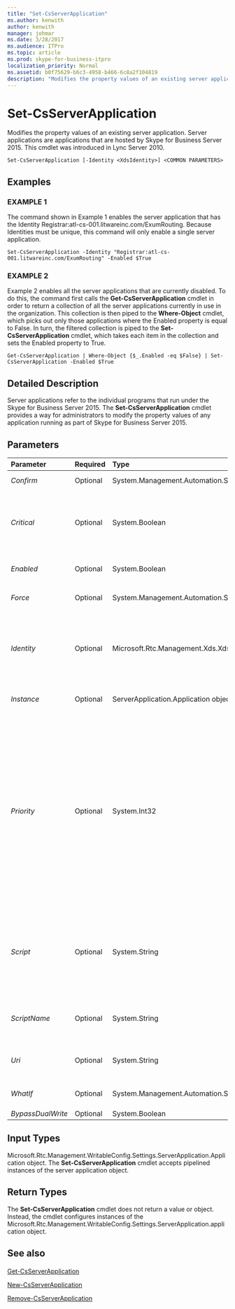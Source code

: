 ```yaml
---
title: "Set-CsServerApplication"
ms.author: kenwith
author: kenwith
manager: johmar
ms.date: 3/28/2017
ms.audience: ITPro
ms.topic: article
ms.prod: skype-for-business-itpro
localization_priority: Normal
ms.assetid: b0f75629-b6c3-4958-b466-6c8a2f104819
description: "Modifies the property values of an existing server application. Server applications are applications that are hosted by Skype for Business Server 2015. This cmdlet was introduced in Lync Server 2010."
---
```


# Set-CsServerApplication
 
Modifies the property values of an existing server application. Server applications are applications that are hosted by Skype for Business Server 2015. This cmdlet was introduced in Lync Server 2010.
  
```
Set-CsServerApplication [-Identity <XdsIdentity>] <COMMON PARAMETERS>

```

## Examples

### EXAMPLE 1

The command shown in Example 1 enables the server application that has the Identity Registrar:atl-cs-001.litwareinc.com/ExumRouting. Because Identities must be unique, this command will only enable a single server application.
  
```
Set-CsServerApplication -Identity "Registrar:atl-cs-001.litwareinc.com/ExumRouting" -Enabled $True
```

### EXAMPLE 2

Example 2 enables all the server applications that are currently disabled. To do this, the command first calls the **Get-CsServerApplication** cmdlet in order to return a collection of all the server applications currently in use in the organization. This collection is then piped to the **Where-Object** cmdlet, which picks out only those applications where the Enabled property is equal to False. In turn, the filtered collection is piped to the **Set-CsServerApplication** cmdlet, which takes each item in the collection and sets the Enabled property to True.
  
```
Get-CsServerApplication | Where-Object {$_.Enabled -eq $False} | Set-CsServerApplication -Enabled $True
```

## Detailed Description

Server applications refer to the individual programs that run under the Skype for Business Server 2015. The **Set-CsServerApplication** cmdlet provides a way for administrators to modify the property values of any application running as part of Skype for Business Server 2015.
  
## Parameters

|**Parameter**|**Required**|**Type**|**Description**|
|:-----|:-----|:-----|:-----|
| _Confirm_ <br/> |Optional  <br/> |System.Management.Automation.SwitchParameter  <br/> |Prompts you for confirmation before executing the command.  <br/> |
| _Critical_ <br/> |Optional  <br/> |System.Boolean  <br/> |If set to True (the default value), then Skype for Business Server 2015 will not start unless the application in question can be started. If False, then Skype for Business Server 2015 will start regardless of whether or not the application can be started.  <br/> |
| _Enabled_ <br/> |Optional  <br/> |System.Boolean  <br/> |Set this value to True to enable the application. Set the value to False to disable the application.  <br/> |
| _Force_ <br/> |Optional  <br/> |System.Management.Automation.SwitchParameter  <br/> |Suppresses the display of any non-fatal error message that might occur when running the command.  <br/> |
| _Identity_ <br/> |Optional  <br/> |Microsoft.Rtc.Management.Xds.XdsIdentity  <br/> |Unique identifier for the server application to be modified. Server application Identities are composed of the service where the application is hosted plus the application name. For example, the server application named QoEAgent might have an Identity similar to this: Registrar:atl-cs-001.litwareinc.com/QoEAgent.  <br/> |
| _Instance_ <br/> |Optional  <br/> |ServerApplication.Application object  <br/> |Allows you to pass a reference to an object to the cmdlet rather than set individual parameter values.  <br/> |
| _Priority_ <br/> |Optional  <br/> |System.Int32  <br/> |Indicates the order of execution for server applications. The application with priority 0 is started first; the application with priority 1 is started second; and so on. Note that each service that hosts a server application has its own unique set of priorities. For example, the Registrar service might host three applications with corresponding priorities 0, 1, and 2. Similarly, the Edge Server service might have four applications; these applications will have the priorities 0, 1, 2, and 3.  <br/> If you do not specify a priority then the application will automatically be added to the bottom of the priority list. If you add or remove an application, the priorities of the other applications will be adjusted accordingly. For example, if you delete an application that has a priority of 0, then the application that previously had the priority 1 will automatically have its priority set to 0.  <br/> |
| _Script_ <br/> |Optional  <br/> |System.String  <br/> |Enables you to associate the server application with a script. To add a script to a server application, use syntax similar to this:  <br/>  `-Script "Update.ps1"` <br/> To remove a script, simply set the Script property to a null value:  <br/>  `-Script $Null` <br/> Each server application can only be associated with one script.  <br/> |
| _ScriptName_ <br/> |Optional  <br/> |System.String  <br/> |Path to the Microsoft SIP Processing Language (MSPL) script used by the application. MSPL is a scripting language used for filtering and routing SIP messages.  <br/> |
| _Uri_ <br/> |Optional  <br/> |System.String  <br/> |Unique Uniform Resource Identifier (URI) for the application. For example, the QoEAgent application has the URI http://www.microsoft.com/LCS/QoEAgent.  <br/> |
| _WhatIf_ <br/> |Optional  <br/> |System.Management.Automation.SwitchParameter  <br/> |Describes what would happen if you executed the command without actually executing the command.  <br/> |
| _BypassDualWrite_ <br/> |Optional  <br/> |System.Boolean  <br/> |PARAMVALUE: $true | $false  <br/> |
   
## Input Types

Microsoft.Rtc.Management.WritableConfig.Settings.ServerApplication.Application object. The **Set-CsServerApplication** cmdlet accepts pipelined instances of the server application object.
  
## Return Types

The **Set-CsServerApplication** cmdlet does not return a value or object. Instead, the cmdlet configures instances of the Microsoft.Rtc.Management.WritableConfig.Settings.ServerApplication.application object.
  
## See also

#### 

[Get-CsServerApplication](get-csserverapplication.md)
  
[New-CsServerApplication](new-csserverapplication.md)
  
[Remove-CsServerApplication](remove-csserverapplication.md)

